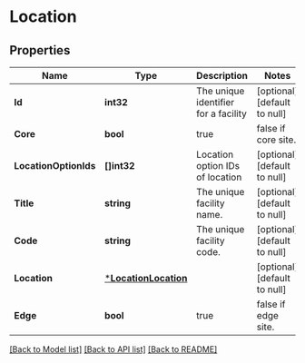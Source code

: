 # Location

## Properties
Name | Type | Description | Notes
------------ | ------------- | ------------- | -------------
**Id** | **int32** | The unique identifier for a facility | [optional] [default to null]
**Core** | **bool** | true|false if core site. | [optional] [default to null]
**LocationOptionIds** | **[]int32** | Location option IDs of location | [optional] [default to null]
**Title** | **string** | The unique facility name. | [optional] [default to null]
**Code** | **string** | The unique facility code. | [optional] [default to null]
**Location** | [***LocationLocation**](Location_location.md) |  | [optional] [default to null]
**Edge** | **bool** | true|false if edge site. | [optional] [default to null]

[[Back to Model list]](../README.md#documentation-for-models) [[Back to API list]](../README.md#documentation-for-api-endpoints) [[Back to README]](../README.md)


